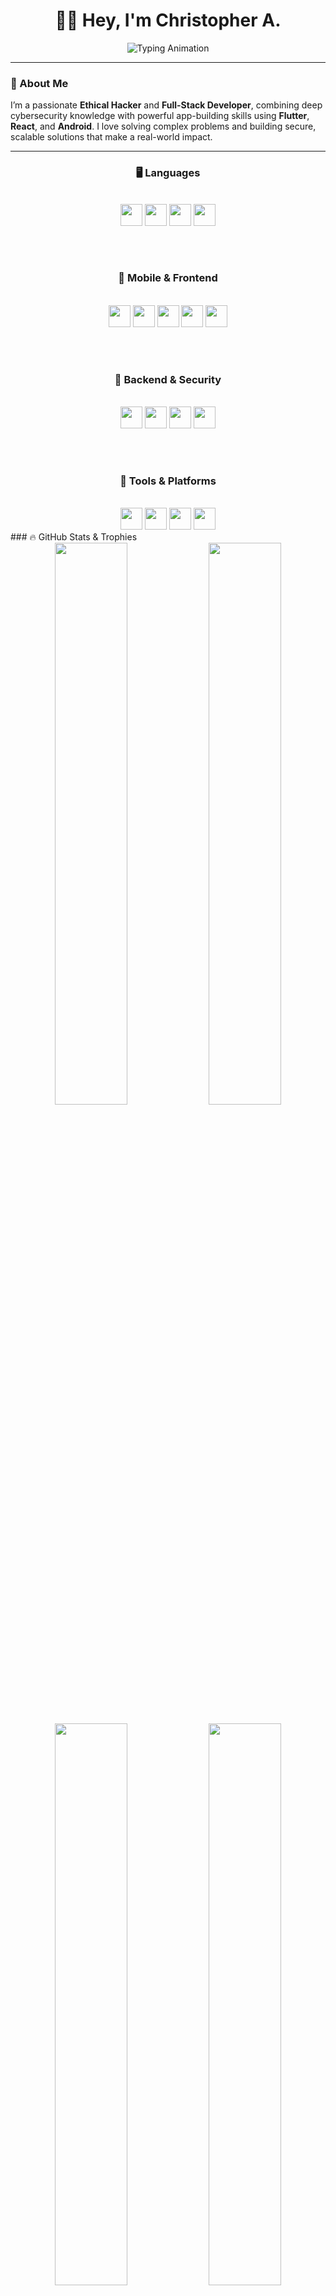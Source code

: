 <h1 align="center">🧑‍💻 Hey, I'm Christopher A.</h1>

<p align="center">
  <img src="https://readme-typing-svg.demolab.com?font=Fira+Code&duration=3000&pause=1000&color=FFA500&center=true&vCenter=true&width=500&lines=Ethical+Hacker;Flutter+Developer;React.js+Developer;Penetration+Tester;Android+App+Developer;Cybersecurity+Expert" alt="Typing Animation" />
</p>

---

### 🚀 About Me

I’m a passionate **Ethical Hacker** and **Full-Stack Developer**, combining deep cybersecurity knowledge with powerful app-building skills using **Flutter**, **React**, and **Android**. I love solving complex problems and building secure, scalable solutions that make a real-world impact.

---

<div align="center">

### 🖥️ **Languages**
<br>
<img src="https://img.shields.io/badge/C++-000000?style=for-the-badge&logo=c%2B%2B&logoColor=orange" height="35px" />
<img src="https://img.shields.io/badge/Java-000000?style=for-the-badge&logo=java&logoColor=orange" height="35px" />
<img src="https://img.shields.io/badge/Python-000000?style=for-the-badge&logo=python&logoColor=orange" height="35px" />
<img src="https://img.shields.io/badge/JavaScript-000000?style=for-the-badge&logo=javascript&logoColor=orange" height="35px" />

<br><br>

### 📱 **Mobile & Frontend**
<br>
<img src="https://img.shields.io/badge/Flutter-000000?style=for-the-badge&logo=flutter&logoColor=orange" height="35px" />
<img src="https://img.shields.io/badge/React-000000?style=for-the-badge&logo=react&logoColor=orange" height="35px" />
<img src="https://img.shields.io/badge/Android-000000?style=for-the-badge&logo=android&logoColor=orange" height="35px" />
<img src="https://img.shields.io/badge/HTML-000000?style=for-the-badge&logo=html5&logoColor=orange" height="35px" />
<img src="https://img.shields.io/badge/CSS-000000?style=for-the-badge&logo=css3&logoColor=orange" height="35px" />

<br><br>

### 🔐 **Backend & Security**
<br>
<img src="https://img.shields.io/badge/Firebase-000000?style=for-the-badge&logo=firebase&logoColor=orange" height="35px" />
<img src="https://img.shields.io/badge/Node.js-000000?style=for-the-badge&logo=node.js&logoColor=orange" height="35px" />
<img src="https://img.shields.io/badge/Express.js-000000?style=for-the-badge&logo=express&logoColor=orange" height="35px" />
<img src="https://img.shields.io/badge/Cybersecurity-000000?style=for-the-badge&logo=hackthebox&logoColor=orange" height="35px" />

<br><br>

### 🧩 **Tools & Platforms**
<br>
<img src="https://img.shields.io/badge/Postman-000000?style=for-the-badge&logo=postman&logoColor=orange" height="35px" />
<img src="https://img.shields.io/badge/Git-000000?style=for-the-badge&logo=git&logoColor=orange" height="35px" />
<img src="https://img.shields.io/badge/GitHub-000000?style=for-the-badge&logo=github&logoColor=orange" height="35px" />
<img src="https://img.shields.io/badge/VS%20Code-000000?style=for-the-badge&logo=visualstudiocode&logoColor=orange" height="35px" />

</div>
### 🔥 GitHub Stats & Trophies

<div align="center">
  <img src="https://github-readme-stats.vercel.app/api?username=CHRIS-7777&show_icons=true&theme=dark&icon_color=orange&title_color=orange&text_color=ffffff&bg_color=000000" width="48%" />
  <img src="https://github-readme-streak-stats.herokuapp.com?user=CHRIS-7777&theme=black-ice&ring=orange&fire=orange&currStreakLabel=orange" width="48%" />
  <br><br>
  <img src="https://github-readme-stats.vercel.app/api/top-langs/?username=CHRIS-7777&layout=compact&theme=dark&title_color=orange&text_color=ffffff&bg_color=000000" width="48%" />
  <img src="https://github-profile-trophy.vercel.app/?username=CHRIS-7777&theme=algolia&row=1&margin-w=15&no-frame=true" width="48%" />
</div>

---

### 📌 Featured Projects

- 🧩 **Word Quest App** – A word puzzle game built with Flutter.  
- 🎵 **Spotify Clone** – A Flutter-based music streaming UI/UX replica.  
- 🔧 **API Testing Tool** – Postman-style API tester with advanced debugging.  
- 🧠 **MCQ Quiz App** – Multiplayer real-time quiz using Firestore.

---

### 🌐 Let's Connect

<div align="center">
  <a href="https://www.linkedin.com/in/chris-2oo4/">
    <img src="https://img.shields.io/badge/LinkedIn-black?style=for-the-badge&logo=linkedin&logoColor=orange" />
  </a>
  <a href="https://github.com/CHRIS-7777">
    <img src="https://img.shields.io/badge/GitHub-black?style=for-the-badge&logo=github&logoColor=orange" />
  </a>
  <a href="mailto:christ234r@gmail.com">
    <img src="https://img.shields.io/badge/Gmail-black?style=for-the-badge&logo=gmail&logoColor=orange" />
  </a>
</div>

---

<p align="center"><i>"Build boldly. Secure wisely. Ship responsibly."</i></p>

